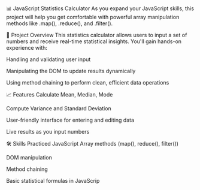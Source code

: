 📊 JavaScript Statistics Calculator
As you expand your JavaScript skills, this project will help you get comfortable with powerful array manipulation methods like .map(), .reduce(), and .filter().

🚀 Project Overview
This statistics calculator allows users to input a set of numbers and receive real-time statistical insights. You'll gain hands-on experience with:

Handling and validating user input

Manipulating the DOM to update results dynamically

Using method chaining to perform clean, efficient data operations

📈 Features
Calculate Mean, Median, Mode

Compute Variance and Standard Deviation

User-friendly interface for entering and editing data

Live results as you input numbers

🛠️ Skills Practiced
JavaScript Array methods (map(), reduce(), filter())

DOM manipulation

Method chaining

Basic statistical formulas in JavaScrip
